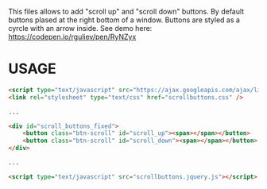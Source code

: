 This files allows to add "scroll up" and "scroll down" buttons. By default buttons plased at the right bottom of a window. Buttons are styled as a cyrcle with an arrow inside. See demo here: https://codepen.io/rguliev/pen/RyNZyx

# USAGE

```html
<script type="text/javascript" src="https://ajax.googleapis.com/ajax/libs/jquery/3.2.1/jquery.min.js"></script>
<link rel="stylesheet" type="text/css" href="scrollbuttons.css" />

...

<div id="scroll_buttons_fixed">
    <button class="btn-scroll" id="scroll_up"><span></span></button>
    <button class="btn-scroll" id="scroll_down"><span></span></button>
</div>

...

<script type="text/javascript" src="scrollbuttons.jquery.js"></script>
```